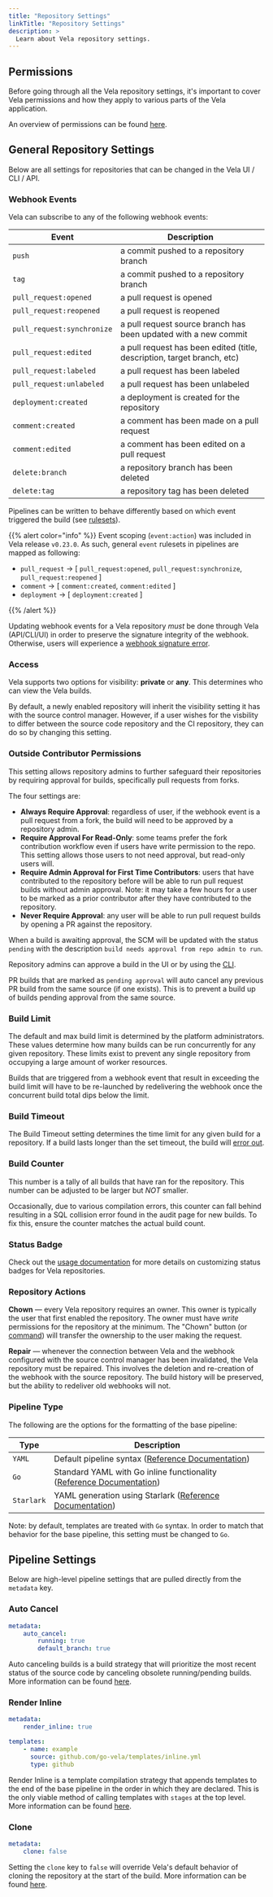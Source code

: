 ```yaml
---
title: "Repository Settings"
linkTitle: "Repository Settings"
description: >
  Learn about Vela repository settings.
---
```


## Permissions

Before going through all the Vela repository settings, it's important to cover Vela permissions and how they apply to various parts of the Vela application.

An overview of permissions can be found [here](/docs/usage/roles/).

## General Repository Settings

Below are all settings for repositories that can be changed in the Vela UI / CLI / API.

### Webhook Events

Vela can subscribe to any of the following webhook events:

| Event                         | Description                                                                |
|------------------------------ |--------------------------------------------------------------------------- |
| `push`                        |  a commit pushed to a repository branch                                    |
| `tag`                         |  a commit pushed to a repository branch                                    |
| `pull_request:opened`         |  a pull request is opened                                                  |
| `pull_request:reopened`       |  a pull request is reopened                                                |
| `pull_request:synchronize`    |  a pull request source branch has been updated with a new commit           |
| `pull_request:edited`         |  a pull request has been edited (title, description, target branch, etc)   |
| `pull_request:labeled`        |  a pull request has been labeled                                           |
| `pull_request:unlabeled`      |  a pull request has been unlabeled                                         |
| `deployment:created`          |  a deployment is created for the repository                                |
| `comment:created`             |  a comment has been made on a pull request                                 |
| `comment:edited`              |  a comment has been edited on a pull request                               |
| `delete:branch`               |  a repository branch has been deleted                                      |
| `delete:tag`                  |  a repository tag has been deleted                                         |

Pipelines can be written to behave differently based on which event triggered the build (see [rulesets](/docs/tour/rulesets)).

{{% alert color="info" %}}
Event scoping (`event:action`) was included in Vela release `v0.23.0`. As such, general `event` rulesets in pipelines are mapped as following:

- `pull_request` -> [ `pull_request:opened`, `pull_request:synchronize`, `pull_request:reopened` ]
- `comment` -> [ `comment:created`, `comment:edited` ]
- `deployment` -> [ `deployment:created` ]

{{% /alert %}}

Updating webhook events for a Vela repository _must_ be done through Vela (API/CLI/UI) in order to preserve the signature integrity of the webhook. Otherwise, users will experience a [webhook signature error](/docs/faq/usage/#payload-signature-check-failed).

### Access

Vela supports two options for visibility: **private** or **any**. This determines who can view the Vela builds.

By default, a newly enabled repository will inherit the visibility setting it has with the source control manager. However, if a user wishes for the visbility to differ between the source code repository and the CI repository, they can do so by changing this setting.

### Outside Contributor Permissions

This setting allows repository admins to further safeguard their repositories by requiring approval for builds, specifically pull requests from forks.

The four settings are:

- **Always Require Approval**: regardless of user, if the webhook event is a pull request from a fork, the build will need to be approved by a repository admin.
- **Require Approval For Read-Only**: some teams prefer the fork contribution workflow even if users have write permission to the repo. This setting allows those users to not need approval, but read-only users will.
- **Require Admin Approval for First Time Contributors**: users that have contributed to the repository before will be able to run pull request builds without admin approval. Note: it may take a few hours for a user to be marked as a prior contributor after they have contributed to the repository.
- **Never Require Approval**: any user will be able to run pull request builds by opening a PR against the repository.

When a build is awaiting approval, the SCM will be updated with the status `pending` with the description `build needs approval from repo admin to run`.

Repository admins can approve a build in the UI or by using the [CLI](/docs/reference/cli/build/approve).

PR builds that are marked as `pending approval` will auto cancel any previous PR build from the same source (if one exists). This is to prevent a build up of builds pending approval from the same source.

### Build Limit

The default and max build limit is determined by the platform administrators. These values determine how many builds can be run concurrently for any given repository. These limits exist to prevent any single repository from occupying a large amount of worker resources.

Builds that are triggered from a webhook event that result in exceeding the build limit will have to be re-launched by redelivering the webhook once the concurrent build total dips below the limit.

### Build Timeout

The Build Timeout setting determines the time limit for any given build for a repository. If a build lasts longer than the set timeout, the build will [error out](/docs/faq/usage/#context-deadline-exceeded).

### Build Counter

This number is a tally of all builds that have ran for the repository. This number can be adjusted to be larger but _NOT_ smaller.

Occasionally, due to various compilation errors, this counter can fall behind resulting in a SQL collision error found in the audit page for new builds. To fix this, ensure the counter matches the actual build count.

### Status Badge

Check out the [usage documentation](/docs/usage/badge/) for more details on customizing status badges for Vela repositories.

### Repository Actions

**Chown** — every Vela repository requires an owner. This owner is typically the user that first enabled the repository. The owner must have _write_ permissions for the repository at the minimum. The "Chown" button (or [command](/docs/reference/cli/repo/chown/)) will transfer the ownership to the user making the request.

**Repair** — whenever the connection between Vela and the webhook configured with the source control manager has been invalidated, the Vela repository must be repaired. This involves the deletion and re-creation of the webhook with the source repository. The build history will be preserved, but the ability to redeliver old webhooks will not.

### Pipeline Type

The following are the options for the formatting of the base pipeline:

| Type        | Description                                                                                             |
|-------------|---------------------------------------------------------------------------------------------------------|
| `YAML`      |  Default pipeline syntax ([Reference Documentation](/docs/reference/yaml/))                             |
| `Go`        |  Standard YAML with Go inline functionality ([Reference Documentation](/docs/templates/tutorials/go/))  |
| `Starlark`  |  YAML generation using Starlark ([Reference Documentation](/docs/templates/tutorials/starlark/))        |

Note: by default, templates are treated with `Go` syntax. In order to match that behavior for the base pipeline, this setting must be changed to `Go`.

## Pipeline Settings

Below are high-level pipeline settings that are pulled directly from the `metadata` key.

### Auto Cancel

```yaml
metadata:
    auto_cancel:
        running: true
        default_branch: true
```

Auto canceling builds is a build strategy that will prioritize the most recent status of the source code by canceling obsolete running/pending builds. More information can be found [here](/docs/reference/yaml/metadata/#the-auto_cancel-key).

### Render Inline

```yaml
metadata:
    render_inline: true

templates:
    - name: example
      source: github.com/go-vela/templates/inline.yml
      type: github
```

Render Inline is a template compilation strategy that appends templates to the end of the base pipeline in the order in which they are declared. This is the only viable method of calling templates with `stages` at the top level. More information can be found [here](/docs/templates/#rendering-inline-directly-in-velayml).

### Clone

```yaml
metadata:
    clone: false
```

Setting the `clone` key to `false` will override Vela's default behavior of cloning the repository at the start of the build. More information can be found [here](/docs/tour/cloning/).
